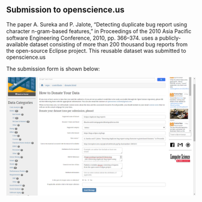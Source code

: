 ## Submission to openscience.us

The paper  A. Sureka and P. Jalote, “Detecting duplicate bug report using character n-gram-based features,” in Proceedings of the 2010 Asia Paciﬁc software Engineering Conference, 2010, pp. 366–374. uses a publicly-available dataset consisting of more than 200 thousand bug reports from the open-source Eclipse project. This reusable dataset was submitted to openscience.us

The submission form is shown below:

![result](./imgs/dataset.png)
